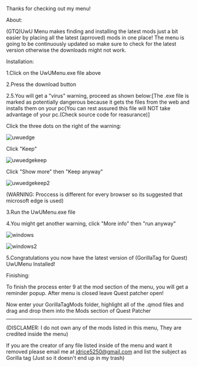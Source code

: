 Thanks for checking out my menu!

About:

(GTQ)UwU Menu makes finding and installing the latest mods just a bit easier by placing all the latest (aprroved) mods in one place!
The menu is going to be continuously updated so make sure to check for the latest version otherwise the downloads might not work.

Installation:

 1.Click on the UwUMenu.exe file above
 
 2.Press the download button
 
 2.5.You will get a "virus" warning, proceed as shown below:[The .exe file is marked as potentially dangerous because it gets the files from the web and installs them on your pc{You can rest assured this file will NOT take advantage of your pc.(Check source code for reasurance)]

Click the three dots on the right of the warning:

![uwuedge](https://user-images.githubusercontent.com/48305404/126407336-ed2c7a45-fb9f-4d8e-9def-6e61ca27983b.PNG)

Click "Keep"

![uwuedgekeep](https://user-images.githubusercontent.com/48305404/126407347-a668066c-7d84-4aa3-bc62-66e19156c714.PNG)

Click "Show more" then "Keep anyway"

![uwuedgekeep2](https://user-images.githubusercontent.com/48305404/126407360-7ea99acf-66bd-4f02-bb76-8203185af1f9.PNG)

(WARNING: Proccess is different for every browser so its suggested that microsoft edge is used)

 3.Run the UwUMenu.exe file
 
 4.You might get another warning, click "More info" then "run anyway"
 
![windows](https://user-images.githubusercontent.com/48305404/126403667-ab712525-a4f4-4718-8f5f-63e22157c6b8.PNG)
 
![windows2](https://user-images.githubusercontent.com/48305404/126403931-4bbefd61-1488-40a7-a373-5e013699699d.PNG)
 
 5.Congratulations you now have the latest version of (GorillaTag for Quest) UwUMenu Installed!

Finishing:

To finish the process enter 9 at the mod section of the menu, you will get a reminder popup. After menu is closed leave Quest patcher open!

Now enter your GorillaTagMods folder, highlight all of the .qmod files and drag and drop them into the Mods section of Quest Patcher

_________________________________________________________________________________________________

(DISCLAMER: I do not own any of the mods listed in this menu, They are credited inside the menu)

If you are the creator of any file listed inside of the menu and want it removed please email me at jdrice5250@gmail.com and list the subject as Gorilla tag (Just so it doesn't end up in my trash)
 
